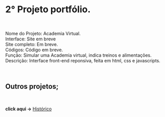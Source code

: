<h1>2° Projeto portfólio.</h1>

<br>

Nome do Projeto: Academia Virtual.<br>
Interface: Site em breve <br>
Site completo: Em breve.<br>
Códigos: Código em breve.<br>
Função: Simular uma Academia virtual, indica treinos e alimentações.<br>
Descrição: Interface front-end reponsiva, feita em html, css e javascripts.

<br>
<h2> Outros projetos;</h2>
<br>

 **click aqui ->** <a href='https://github.com/Rodolfo-desenvolve/python-desktop'>Histórico</a>
